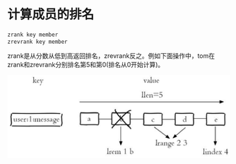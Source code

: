 # 计算成员的排名

```text
zrank key member
zrevrank key member
```

zrank是从分数从低到高返回排名，zrevrank反之。例如下面操作中，tom在zrank和zrevrank分别排名第5和第0\(排名从0开始计算\)。

![](../../.gitbook/assets/image%20%2813%29.png)

